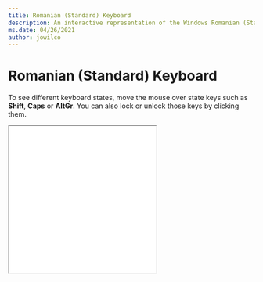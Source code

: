 ```yaml
---
title: Romanian (Standard) Keyboard
description: An interactive representation of the Windows Romanian (Standard)Keyboard. To see different keyboard states, click or move the mouse over the state keys.
ms.date: 04/26/2021
author: jowilco
---
```


# Romanian (Standard) Keyboard

To see different keyboard states, move the mouse over state keys such as **Shift**, **Caps** or **AltGr**. You can also lock or unlock those keys by clicking them.

<iframe src="kbdrost.html" height="300"></iframe>

